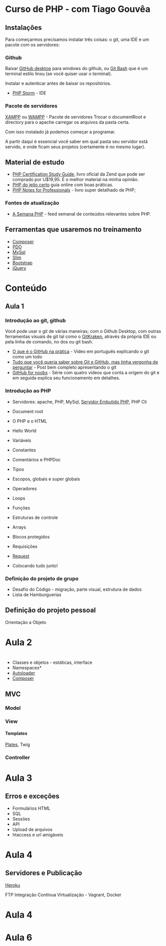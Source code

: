 # Curso de PHP - com Tiago Gouvêa

## Instalações

Para começarmos precisamos instalar três coisas: o git, uma IDE e um pacote com os servidores:

### Github
Baixar [GitHub desktop](https://desktop.github.com/) para windows do github, ou [Git Bash](https://git-scm.com/downloads) que é um terminal estilo linxu (se você quiser usar o terminal).

Instalar e autenticar antes de baixar os repositórios.

- [PHP Storm](https://www.jetbrains.com/phpstorm/) - IDE

### Pacote de servidores
 
 [XAMPP](https://www.apachefriends.org/pt_br/index.html) ou [WAMPP](http://www.wampserver.com/en/) - Pacote de servidores
 Trocar o documentRoot e directory para o apache carregar os arquivos da pasta certa.

Com isso instalado já podemos começar a programar.

A partir daqui é essencial você saber em qual pasta seu servidor está servido, e onde ficam seus projetos (certamente é no mesmo lugar).

## Material de estudo

-  [PHP Certification Study Guide](http://www.zend.com/en/services/certification/php-certification-study-guide), livro oficial da Zend que pode ser comprado por U$19,95. É o melhor material na minha opinião.
- [PHP do jeito certo](http://br.phptherightway.com/) guia online com boas práticas.
- [PHP Notes for Professionals](http://book.goalkicker.com/PHPBook/) - livro super detalhado de PHP;

### Fontes de atualização

- [A Semana PHP](https://www.getrevue.co/profile/asemanaphp
) - feed semanal de conteúdos relevantes sobre PHP.

## Ferramentas que usaremos no treinamento

- [Composer](https://getcomposer.org/)
- [PDO](http://php.net/manual/pt_BR/book.pdo.php)
- [MySql](https://www.mysql.com/)
- [Slim](http://www.slimframework.com/) 
- [Bootstrap](https://getbootstrap.com/)
- [jQuery](https://jquery.com/)

# Conteúdo 

## Aula 1

### Introdução ao git, github

Você pode usar o git de várias maneiras; com o Github Desktop, com outras ferramentas visuais de git tal como o [GitKraken](https://www.gitkraken.com/), através da própria IDE ou pela linha de comando, no dos ou git bash.

- [O que é o GitHub na prática](https://www.youtube.com/watch?v=fG6gl9ne6CE) - Video em português explicando o git como um todo
- [Tudo que você queria saber sobre Git e GitHub, mas tinha vergonha de perguntar](https://tableless.com.br/tudo-que-voce-queria-saber-sobre-git-e-github-mas-tinha-vergonha-de-perguntar/) - Post bem completo apresentando o git
- [GitHub for noobs](https://www.youtube.com/watch?v=1h9_cB9mPT8&list=PLqGj3iMvMa4LFz8DZ0t-89twnelpT4Ilw) - Série com quatro vídeos que conta a origem do git e em seguida explica seu funcionamento em detalhes.

### Introdução ao PHP

- Servidores: apache, PHP, MySql, [Servidor Embutido PHP](http://php.net/manual/pt_BR/features.commandline.webserver.php), PHP Cli
- Document root
- O PHP e o HTML
- Hello World
- Variáveis
- Constantes
- Comentários e PHPDoc
- Tipos
- Escopos, globais e super globais
- Operadores
- Loops
- Funções
- Estruturas de controle
- Arrays
- Blocos protegidos
- Requisições
- [Request](https://imasters.com.br/desenvolvimento/a-extensao-request-do-php-7/?trace=1519021197&source=single)

- Colocando tudo junto!

### Definição do projeto de grupo

- Desafio do Código - migração, parte visual, estrutura de dados
- Lista de Hamburguerias

## Definição do projeto pessoal

Orientação a Objeto

# Aula 2

#
- Classes e objetos - estáticas, interface
- Namespaces*
- [Autoloader](http://php.net/autoload)
- [Composer](https://getcomposer.org/)

## MVC
### Model
### View
#### Templates

[Plates](http://platesphp.com/v3/simple-example/), Twig

### Controller


# Aula 3

## Erros e exceções
- Formulários HTML
- SQL
- Sessões
- API
- Upload de arquivos
- htaccess e url amigáveis

# Aula 4

## Servidores e Publicação

[Heroku](https://www.heroku.com/php)

FTP
Integração Contínua
Virtualização - Vagrant, Docker

# Aula 4

# Aula 6
